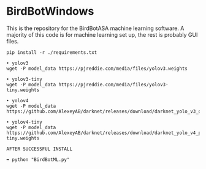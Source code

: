 # BirdBotWindows
This is the repository for the BirdBotASA machine learning software. A majority of this code is for machine learning set up, the rest is probably GUI files.

```
pip install -r ./requirements.txt

‣ yolov3
wget -P model_data https://pjreddie.com/media/files/yolov3.weights

‣ yolov3-tiny
wget -P model_data https://pjreddie.com/media/files/yolov3-tiny.weights

‣ yolov4
wget -P model_data https://github.com/AlexeyAB/darknet/releases/download/darknet_yolo_v3_optimal/yolov4.weights

‣ yolov4-tiny
wget -P model_data https://github.com/AlexeyAB/darknet/releases/download/darknet_yolo_v4_pre/yolov4-tiny.weights

AFTER SUCCESSFUL INSTALL

➡ python "BirdBotML.py"
```
